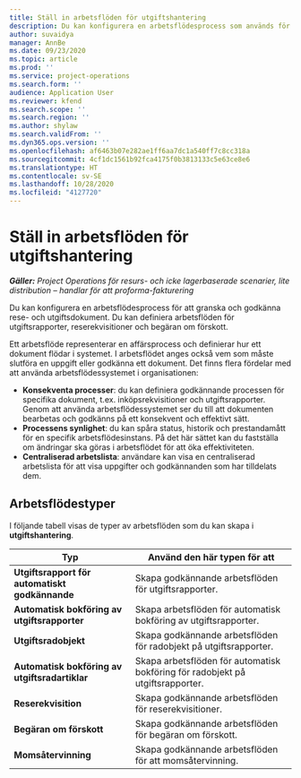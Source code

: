 ```yaml
---
title: Ställ in arbetsflöden för utgiftshantering
description: Du kan konfigurera en arbetsflödesprocess som används för att granska och godkänna rese- och utgiftsdokument.
author: suvaidya
manager: AnnBe
ms.date: 09/23/2020
ms.topic: article
ms.prod: ''
ms.service: project-operations
ms.search.form: ''
audience: Application User
ms.reviewer: kfend
ms.search.scope: ''
ms.search.region: ''
ms.author: shylaw
ms.search.validFrom: ''
ms.dyn365.ops.version: ''
ms.openlocfilehash: af6463b07e282ae1ff6aa7dc1a540ff7c8cc318a
ms.sourcegitcommit: 4cf1dc1561b92fca4175f0b3813133c5e63ce8e6
ms.translationtype: HT
ms.contentlocale: sv-SE
ms.lasthandoff: 10/28/2020
ms.locfileid: "4127720"
---
```

# <a name="set-up-workflows-for-expense-management"></a>Ställ in arbetsflöden för utgiftshantering

_**Gäller:** Project Operations för resurs- och icke lagerbaserade scenarier, lite distribution – handlar för att proforma-fakturering_

Du kan konfigurera en arbetsflödesprocess för att granska och godkänna rese- och utgiftsdokument. Du kan definiera arbetsflöden för utgiftsrapporter, reserekvisitioner och begäran om förskott.

Ett arbetsflöde representerar en affärsprocess och definierar hur ett dokument flödar i systemet. I arbetsflödet anges också vem som måste slutföra en uppgift eller godkänna ett dokument. Det finns flera fördelar med att använda arbetsflödessystemet i organisationen:

- **Konsekventa processer**: du kan definiera godkännande processen för specifika dokument, t.ex. inköpsrekvisitioner och utgiftsrapporter. Genom att använda arbetsflödessystemet ser du till att dokumenten bearbetas och godkänns på ett konsekvent och effektivt sätt.
- **Processens synlighet**: du kan spåra status, historik och prestandamått för en specifik arbetsflödesinstans. På det här sättet kan du fastställa om ändringar ska göras i arbetsflödet för att öka effektiviteten.
- **Centraliserad arbetslista**: användare kan visa en centraliserad arbetslista för att visa uppgifter och godkännanden som har tilldelats dem. 

## <a name="workflow-types"></a>Arbetsflödestyper

I följande tabell visas de typer av arbetsflöden som du kan skapa i **utgiftshantering**.


|              <strong>Typ</strong>              |                   <strong>Använd den här typen för att</strong>                   |
|-------------------------------------------------|-----------------------------------------------------------------------|
|   <strong>Utgiftsrapport för automatiskt godkännande</strong> |            Skapa godkännande arbetsflöden för utgiftsrapporter.             |
|  <strong>Automatisk bokföring av utgiftsrapporter</strong>   |        Skapa arbetsflöden för automatisk bokföring av utgiftsrapporter.        |
|       <strong>Utgiftsradobjekt</strong>        |     Skapa godkännande arbetsflöden för radobjekt på utgiftsrapporter.      |
| <strong>Automatisk bokföring av utgiftsradartiklar</strong> | Skapa arbetsflöden för automatisk bokföring för radobjekt på utgiftsrapporter. |
|       <strong>Reserekvisition</strong>       |          Skapa godkännande arbetsflöden för reserekvisitioner.           |
|      <strong>Begäran om förskott</strong>      |         Skapa godkännande arbetsflöden för begäran om förskott.          |
|        <strong>Momsåtervinning</strong>        | Skapa godkännande arbetsflöden för att momsåtervinning.  |
